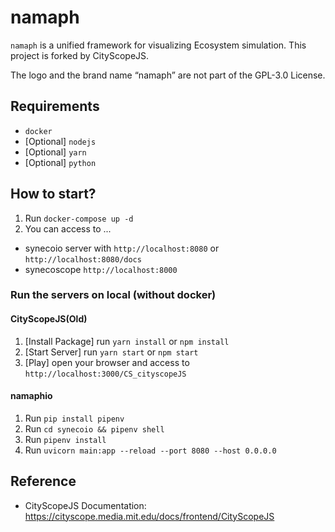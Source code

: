 # namaph
`namaph` is a unified framework for visualizing Ecosystem simulation.
This project is forked by CityScopeJS.

The logo and the brand name “namaph” are not part of the GPL-3.0 License.

## Requirements
- `docker`
- [Optional] `nodejs`
- [Optional] `yarn`
- [Optional] `python`

## How to start?
1. Run `docker-compose up -d`
2. You can access to ...
  - synecoio server with `http://localhost:8080` or `http://localhost:8080/docs`
  - synecoscope `http://localhost:8000`

### Run the servers on local (without docker)
#### CityScopeJS(Old)
1. [Install Package] run `yarn install` or `npm install`
2. [Start Server] run `yarn start` or `npm start`
3. [Play] open your browser and access to `http://localhost:3000/CS_cityscopeJS`

#### namaphio
1. Run `pip install pipenv`
2. Run `cd synecoio && pipenv shell`
3. Run `pipenv install`
4. Run `uvicorn main:app --reload --port 8080 --host 0.0.0.0`

## Reference
- CityScopeJS Documentation: https://cityscope.media.mit.edu/docs/frontend/CityScopeJS
